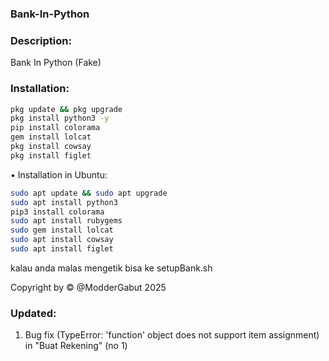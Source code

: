 ### Bank-In-Python

### Description:
Bank In Python (Fake)

### Installation:
```bash
pkg update && pkg upgrade
pkg install python3 -y
pip install colorama
gem install lolcat
pkg install cowsay
pkg install figlet
```

• Installation in Ubuntu:

```bash
sudo apt update && sudo apt upgrade
sudo apt install python3
pip3 install colorama
sudo apt install rubygems
sudo gem install lolcat
sudo apt install cowsay
sudo apt install figlet
```
kalau anda malas mengetik bisa ke setupBank.sh

Copyright by © @ModderGabut 2025

### Updated:

1. Bug fix (TypeError: 'function' object does not support item assignment) in "Buat Rekening" (no 1)
